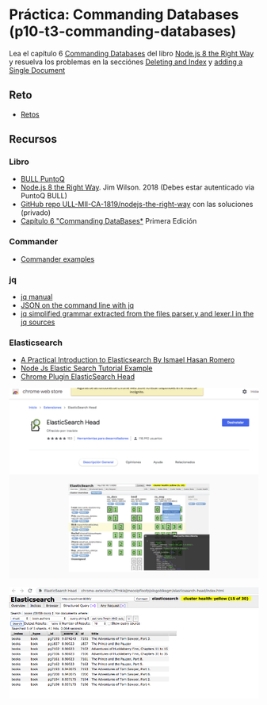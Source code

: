 # Práctica: Commanding Databases (p10-t3-commanding-databases)

Lea el capítulo 6 [Commanding Databases](https://proquest-safaribooksonline-com.accedys2.bbtk.ull.es/book/web-development/9781680505344/part-iidot-working-with-data/chp_databases_html)
del libro
[Node.js 8 the Right Way](https://proquest-safaribooksonline-com.accedys2.bbtk.ull.es/9781680505344)
y resuelva los problemas en la secciónes 
[Deleting and Index](https://proquest-safaribooksonline-com.accedys2.bbtk.ull.es/book/web-development/9781680505344/part-iidot-working-with-data/chp_databases_html#X2ludGVybmFsX0h0bWxWaWV3P3htbGlkPTk3ODE2ODA1MDUzNDQlMkZkMjRlMjA1OThfaHRtbCZxdWVyeT0=) y 
[adding a Single Document](https://proquest-safaribooksonline-com.accedys2.bbtk.ull.es/book/web-development/9781680505344/part-iidot-working-with-data/chp_databases_html#X2ludGVybmFsX0h0bWxWaWV3P3htbGlkPTk3ODE2ODA1MDUzNDQlMkZkMjRlMjA1OThfaHRtbCZxdWVyeT0=)

## Reto

* [Retos](reto.html)

## Recursos

### Libro

* [BULL PuntoQ](https://www.ull.es/servicios/biblioteca/servicios/puntoq/)
* [Node.js 8 the Right Way]({{site.bull_permanente}}/15vbjs7/ullsfx4340000000247287). Jim Wilson. 2018 (Debes estar autenticado via PuntoQ BULL)
* [GitHub repo ULL-MII-CA-1819/nodejs-the-right-way](https://github.com/ULL-MII-CA-1819/nodejs-the-right-way) con las soluciones (privado)
* [Capítulo 6 "Commanding DataBases*](https://github.com/ULL-MII-CA-1819/resources/blob/master/node-js-the-right-way/chapter-6-commanding-databases-node-js-8-the-right-way.pdf)  Primera Edición

### Commander

* [Commander examples](https://github.com/ULL-MII-CA-1819/commander-examples)

### jq

* [jq manual](https://stedolan.github.io/jq/manual/)
* [JSON on the command line with jq](https://shapeshed.com/jq-json/)
* [jq simplified grammar extracted from the files parser.y and lexer.l in the jq sources](https://github.com/fadado/JBOL/blob/master/doc/JQ-language-grammar.md)

### Elasticsearch

* [A Practical Introduction to Elasticsearch By Ismael Hasan Romero](https://www.elastic.co/es/blog/a-practical-introduction-to-elasticsearch)
* [Node Js Elastic Search Tutorial Example](https://appdividend.com/2018/06/29/node-js-elastic-search-tutorial-example/)
* [Chrome Plugin ElasticSearch Head](https://chrome.google.com/webstore/detail/elasticsearch-head/ffmkiejjmecolpfloofpjologoblkegm)

![/assets/images/chrom-elasticsearch-plugins.png](/assets/images/chrom-elasticsearch-plugins.png)

![/assets/images/chrom-elasticsearch-plugins-quey.png](/assets/images/chrom-elasticsearch-plugins-quey.png)